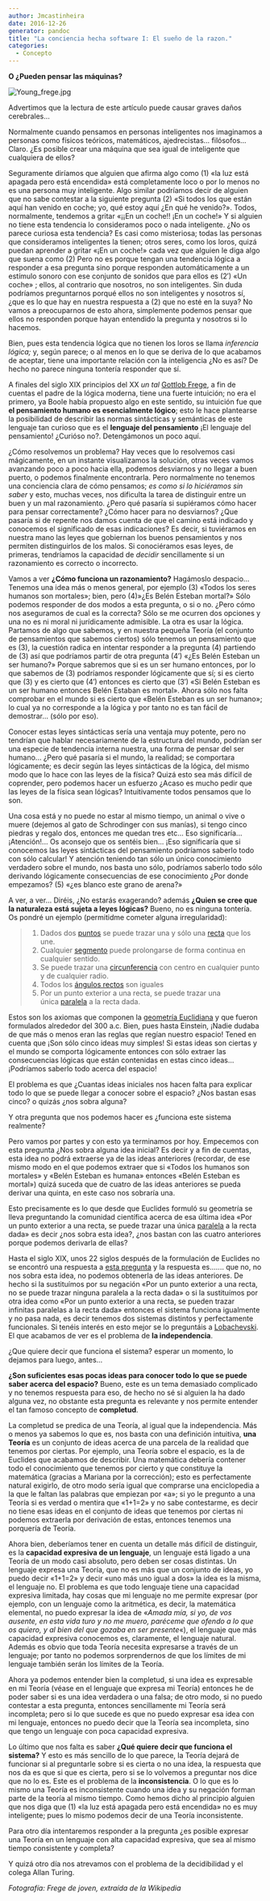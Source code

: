 ```yaml
---
author: Jmcastinheira
date: 2016-12-26
generator: pandoc
title: "La conciencia hecha software I: El sueño de la razon."
categories:
  - Concepto
---
```


**O ¿Pueden pensar las máquinas?**

![Young_frege.jpg](http://i275.photobucket.com/albums/jj287/Auluses/Young_frege.jpg?v=1295995466791)

Advertimos que la lectura de este artículo puede causar
graves daños cerebrales...

Normalmente cuando pensamos en personas inteligentes nos imaginamos a
personas como físicos teóricos, matemáticos, ajedrecistas...
filósofos... Claro. ¿Es posible crear una máquina que sea igual de
inteligente que cualquiera de ellos?

Seguramente diríamos que alguien que afirma algo como (1) «la luz está
apagada pero está encendida» está completamente loco o por lo menos no
es una persona muy inteligente. Algo similar podríamos decir de alguien
que no sabe contestar a la siguiente pregunta (2) «Si todos los que
están aquí han venido en coche; yo, qué estoy aquí ¿En qué he venido?».
Todos, normalmente, tendemos a gritar «¡¡En un coche!! ¡En un coche!» Y
si alguien no tiene esta tendencia lo consideramos poco o nada
inteligente. ¿No os parece curiosa esta tendencia? Es casi como
misteriosa; todas las personas que consideramos inteligentes la tienen;
otros seres, como los loros, quizá puedan aprender a gritar «¡En un
coche!» cada vez que alguien le diga algo que suena como (2) Pero no es
porque tengan una tendencia lógica a responder a esa pregunta sino
porque responden automáticamente a un estímulo sonoro con ese conjunto
de sonidos que para ellos es (2′) «Un coche» ; ellos, al contrario que
nosotros, no son inteligentes. Sin duda podríamos preguntarnos porqué
ellos no son inteligentes y nosotros sí, ¿que es lo que hay en nuestra
respuesta a (2) que no esté en la suya? No vamos a preocuparnos de esto
ahora, simplemente podemos pensar que ellos no responden porque hayan
entendido la pregunta y nosotros si lo hacemos.

Bien, pues esta tendencia lógica que no tienen los loros se llama
*inferencia lógica;* y, según parece; o al menos en lo que se deriva de
lo que acabamos de aceptar, tiene una importante relación con la
inteligencia ¿No es así? De hecho no parece ninguna tontería responder
que sí.

A finales del siglo XIX principios del XX *un tal* [Gottlob
Frege](http://es.wikipedia.org/wiki/Gottlob_Frege), a fin de cuentas el
padre de la lógica moderna, tiene una fuerte intuición; no era el
primero, ya Boole había propuesto algo en este sentido, su intuición fue
que **el pensamiento humano es esencialmente lógico**; esto le hace
plantearse la posibilidad de describir las normas sintácticas y
semánticas de este lenguaje tan curioso que es el **lenguaje del
pensamiento** ¡El lenguaje del pensamiento! ¿Curióso no?. Detengámonos
un poco aquí.

¿Cómo resolvemos un problema? Hay veces que lo resolvemos casi
mágicamente, en un instante visualizamos la solución, otras veces vamos
avanzando poco a poco hacia ella, podemos desviarnos y no llegar a buen
puerto, o podemos finalmente encontrarla. Pero normalmente no tenemos
una conciencia clara de cómo pensamos; *es como si lo hiciéramos sin
saber* y esto, muchas veces, nos dificulta la tarea de distinguir entre
un buen y un mal razonamiento. ¿Pero qué pasaría si supiéramos cómo
hacer para pensar correctamente? ¿Cómo hacer para no desviarnos? ¿Que
pasaría si de repente nos damos cuenta de que el camino está indicado y
conocemos el significado de esas indicaciones? Es decir, si tuviéramos
en nuestra mano las leyes que gobiernan los buenos pensamientos y nos
permiten distinguirlos de los malos. Si conociéramos esas leyes, de
primeras, tendríamos la capacidad de *decidir* sencillamente si un
razonamiento es correcto o incorrecto.

Vamos a ver **¿Cómo funciona un razonamiento?** Hagámoslo despacio...
Tenemos una idea más o menos general, por ejemplo (3) «Todos los seres
humanos son mortales»; bien, pero (4)»¿Es Belén Esteban mortal?» Sólo
podemos responder de dos modos a esta pregunta, o si o no. ¿Pero cómo
nos aseguramos de cual es la correcta? Sólo se me ocurren dos opciones y
una no es ni moral ni jurídicamente admisible. La otra es usar la
lógica. Partamos de algo que sabemos, y en nuestra pequeña Teoría (el
conjunto de pensamientos que sabemos ciertos) sólo tenemos un
pensamiento que es (3), la cuestión radica en intentar responder a la
pregunta (4) partiendo de (3) así que podríamos partir de otra pregunta
(4′) «¿Es Belén Esteban un ser humano?» Porque sabremos que si es un ser
humano entonces, por lo que sabemos de (3) podríamos responder
lógicamente que sí; si es cierto que (3) y es cierto que (4′) entonces
es cierto que (3′) «Si Belén Esteban es un ser humano entonces Belén
Estaban es mortal». Ahora sólo nos falta comprobar en el mundo si es
cierto que «Belén Esteban es un ser humano»; lo cual ya no corresponde a
la lógica y por tanto no es tan fácil de demostrar... (sólo por eso).

Conocer estas leyes sintácticas sería una ventaja muy potente, pero no
tendrían que hablar necesariamente de la estructura del mundo, podrían
ser una especie de tendencia interna nuestra, una forma de pensar del
ser humano... ¿Pero qué pasaría si el mundo, la realidad; se comportara
lógicamente; es decir según las leyes sintácticas de la lógica, del
mismo modo que lo hace con las leyes de la física? Quizá esto sea más
difícil de coprender, pero podemos hacer un esfuerzo ¿Acaso es mucho
pedir que las leyes de la física sean lógicas? Intuitivamente todos
pensamos que lo son.

Una cosa está y no puede no estar al mismo tiempo, un animal o vive o
muere (dejemos al gato de Schrodinger con sus manías), si tengo cinco
piedras y regalo dos, entonces me quedan tres etc... Eso significaría...
¡Atención!... Os aconsejo que os sentéis bien... ¡Eso significaría que
si conocemos las leyes sintácticas del pensamiento podríamos saberlo
todo con sólo calcular! Y atención teniendo tan sólo un único
conocimiento verdadero sobre el mundo, nos basta uno sólo, podríamos
saberlo todo sólo derivando lógicamente consecuencias de ese
conocimiento ¿Por donde empezamos? (5) «¿es blanco este grano de arena?»

A ver, a ver... Diréis, ¿No estarás exagerando? además **¿Quien se cree
que la naturaleza está sujeta a leyes lógicas?** Bueno, no es ninguna
tontería. Os pondré un ejemplo (permitidme cometer alguna
irregularidad):

> 1.  Dados
>     dos [puntos](http://es.wikipedia.org/wiki/Punto_%28geometr%C3%ADa%29 "Punto (geometría)") se
>     puede trazar una y sólo
>     una [recta](http://es.wikipedia.org/wiki/Recta "Recta") que los
>     une.
> 2.  Cualquier [segmento](http://es.wikipedia.org/wiki/Segmento "Segmento") puede
>     prolongarse de forma continua en cualquier sentido.
> 3.  Se puede trazar
>     una [circunferencia](http://es.wikipedia.org/wiki/Circunferencia "Circunferencia") con
>     centro en cualquier punto y de cualquier radio.
> 4.  Todos los [ángulos
>     rectos](http://es.wikipedia.org/wiki/%C3%81ngulo_recto "Ángulo recto") son
>     iguales
> 5.  Por un punto exterior a una recta, se puede trazar una
>     única [paralela](http://es.wikipedia.org/wiki/Paralelismo_%28matem%C3%A1tica%29 "Paralelismo (matemática)") a
>     la recta dada.

Estos son los axiomas que componen la [geometría
Euclidiana](http://es.wikipedia.org/wiki/Geometr%C3%ADa_euclidiana) y
que fueron formulados alrededor del 300 a.c. Bien, pues hasta Einstein,
¡Nadie dudaba de que más o menos eran las reglas que regían nuestro
espacio! Tened en cuenta que ¡Son sólo cinco ideas muy simples! Si estas
ideas son ciertas y el mundo se comporta lógicamente entonces con sólo
extraer las consecuencias lógicas que están contenidas en estas cinco
ideas... ¡Podríamos saberlo todo acerca del espacio!

El problema es que ¿Cuantas ideas iniciales nos hacen falta para
explicar todo lo que se puede llegar a conocer sobre el espacio? ¿Nos
bastan esas cinco? o quizás ¿nos sobra alguna?

Y otra pregunta que nos podemos hacer es ¿funciona este sistema
realmente?

Pero vamos por partes y con esto ya terminamos por hoy. Empecemos con
esta pregunta ¿Nos sobra alguna idea inicial? Es decir y a fin de
cuentas, esta idea no podrá extraerse ya de las ideas anteriores
(recordar, de ese mismo modo en el que podemos extraer que si «Todos los
humanos son mortales» y «Belén Esteban es humana» entonces «Belén
Esteban es mortal») quizá suceda que de cuatro de las ideas anteriores
se pueda derivar una quinta, en este caso nos sobraría una.

Esto precisamente es lo que desde que Euclides formuló su geometría se
lleva preguntando la comunidad científica acerca de esa última idea «Por
un punto exterior a una recta, se puede trazar una
única [paralela](http://es.wikipedia.org/wiki/Paralelismo_%28matem%C3%A1tica%29 "Paralelismo (matemática)") a
la recta dada» es decir ¿nos sobra esta idea?, ¿nos bastan con las
cuatro anteriores porque podemos derivarla de ellas?

Hasta el siglo XIX, unos 22 siglos después de la formulación de Euclides
no se encontró una respuesta a [esta
pregunta](http://es.wikipedia.org/wiki/Quinto_postulado_de_Euclides#La_aparici.C3.B3n_de_las_geometr.C3.ADas_no_eucl.C3.ADdeas)
y la respuesta es....... que no, no nos sobra esta idea, no podemos
obtenerla de las ideas anteriores. De hecho si la sustituímos por su
negación «Por un punto exterior a una recta, no se puede trazar ninguna
paralela a la recta dada» o si la sustituímos por otra idea como «Por un
punto exterior a una recta, se pueden trazar infinitas paralelas a la
recta dada» entonces el sistema funciona igualmente y no pasa nada, es
decir tenemos dos sistemas distintos y perfectamente funcionales. Si
tenéis interés en esto mejor se lo preguntáis a
[Lobachevski](http://es.wikipedia.org/wiki/Nikol%C3%A1i_Lobachevski). El
que acabamos de ver es el problema de **la independencia**.

¿Que quiere decir que funciona el sistema? esperar un momento, lo
dejamos para luego, antes...

**¿Son suficientes esas pocas ideas para conocer todo lo que se puede
saber acerca del espacio?** Bueno, este es un tema demasiado complicado
y no tenemos respuesta para eso, de hecho no sé si alguien la ha dado
alguna vez, no obstante esta pregunta es relevante y nos permite
entender el tan famoso concepto de **completud**.

La completud se predica de una Teoría, al igual que la independencia.
Más o menos ya sabemos lo que es, nos basta con una definición
intuitiva, **una Teoría** es un conjunto de ideas acerca de una parcela
de la realidad que tenemos por ciertas. Por ejemplo, una Teoría sobre el
espacio, es la de Euclides que acabamos de describir. Una matemática
debería contener todo el conocimiento que tenemos por cierto y que
constituye la matemática (gracias a Mariana por la corrección); esto es
perfectamente natural exigirlo, de otro modo sería igual que comprarse
una enciclopedia a la que le faltan las palabras que empiezan por «a»;
si yo le pregunto a una Teoría si es verdad o mentira que «1+1=2» y no
sabe contestarme, es decir no tiene esas ideas en el conjunto de ideas
que tenemos por ciertas ni podemos extraerla por derivación de estas,
entonces tenemos una porquería de Teoría.

Ahora bien, deberíamos tener en cuenta un detalle más difícil de
distinguir, es la **capacidad expresiva de un lenguaje**, un lenguaje
está ligado a una Teoría de un modo casi absoluto, pero deben ser cosas
distintas. Un lenguaje expresa una Teoría, que no es más que un conjunto
de ideas, yo puedo decir «1+1=2» y decir «uno más uno igual a dos» la
idea es la misma, el lenguaje no. El problema es que todo lenguaje tiene
una capacidad expresiva limitada, hay cosas que mi lenguaje no me
permite expresar (por ejemplo, con un lenguaje como la aritmética, es
decir, la matemática elemental, no puedo expresar la idea de «*Amada
mía, si yo, de vos ausente, en esta vida turo y no me muero, paréceme
que ofendo a lo que os quiero, y al bien del que gozaba en ser
presente*«), el lenguaje que más capacidad expresiva conocemos es,
claramente, el lenguaje natural. Además es obvio que toda Teoría
necesita expresarse a través de un lenguaje; por tanto no podemos
sorprendernos de que los límites de mi lenguaje también serán los
límites de la Teoría.

Ahora ya podemos entender bien la completud, si una idea es expresable
en mi Teoría (véase en el lenguaje que expresa mi Teoría) entonces he de
poder saber si es una idea verdadera o una falsa; de otro modo, si no
puedo contestar a esta pregunta, entonces sencillamente mi Teoría será
incompleta; pero si lo que sucede es que no puedo expresar esa idea con
mi lenguaje, entonces no puedo decir que la Teoría sea incompleta, sino
que tengo un lenguaje con poca capacidad expresiva.

Lo último que nos falta es saber **¿Qué quiere decir que funciona el
sistema?** Y esto es más sencillo de lo que parece, la Teoría dejará de
funcionar si al preguntarle sobre si es cierta o no una idea, la
respuesta que nos da es que si que es cierta, pero si se lo volvemos a
preguntar nos dice que no lo es. Este es el problema de la
**inconsistencia**. O lo que es lo mismo una Teoría es inconsistente
cuando una idea y su negación forman parte de la teoría al mismo tiempo.
Como hemos dicho al principio alguien que nos diga que (1) «la luz está
apagada pero está encendida» no es muy inteligente; pues lo mismo
podemos decir de una Teoría inconsistente.

Para otro día intentaremos responder a la pregunta ¿es posible expresar
una Teoría en un lenguaje con alta capacidad expresiva, que sea al mismo
tiempo consistente y completa?

Y quizá otro día nos atrevamos con el problema de la decidibilidad y el
colega Allan Turing.

*Fotografía: Frege de joven, extraída de la Wikipedia*
